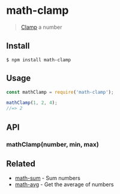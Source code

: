 # math-clamp

> [Clamp](https://en.wikipedia.org/wiki/Clamping_(graphics)) a number

## Install

```
$ npm install math-clamp
```

## Usage

```js
const mathClamp = require('math-clamp');

mathClamp(1, 2, 4);
//=> 2
```

## API

### mathClamp(number, min, max)

## Related

- [math-sum](https://github.com/sindresorhus/math-sum) - Sum numbers
- [math-avg](https://github.com/sindresorhus/math-avg) - Get the average of numbers
